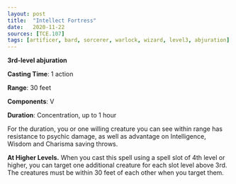 ```yaml
---
layout: post
title:  "Intellect Fortress"
date:   2020-11-22
sources: [TCE.107]
tags: [artificer, bard, sorcerer, warlock, wizard, level3, abjuration]
---
```


**3rd-level abjuration**

**Casting Time**: 1 action

**Range**: 30 feet

**Components**: V

**Duration**: Concentration, up to 1 hour

For the duration, you or one willing creature you can see within range has resistance to psychic damage, as well as advantage on Intelligence, Wisdom and Charisma saving throws. 

**At Higher Levels.** When you cast this spell using a spell slot of 4th level or higher, you can target one additional creature for each slot level above 3rd. The creatures must be within 30 feet of each other when you target them. 
